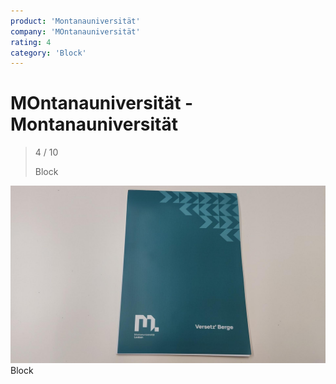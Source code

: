 ```yaml
---
product: 'Montanauniversität'
company: 'MOntanauniversität'
rating: 4
category: 'Block'
---
```


# MOntanauniversität - Montanauniversität
>
> 4 / 10
>
> Block

![Montanauniversität](./assets/montanauniversität-montanauniversität-59eb33be-bf24-4c45-993e-e60390400c10.jpg)
Block
